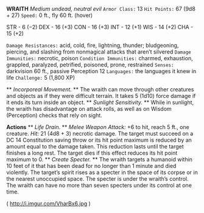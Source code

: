__**WRAITH**__
*Medium undead, neutral evil*
`Armor Class:` 13
`Hit Points:` 67 (9d8 + 27)
`Speed:` 0 ft., fly 60 ft. (hover)

STR - 6 (−2)
DEX - 16 (+3)
CON - 16 (+3)
INT - 12 (+1)
WIS - 14 (+2)
CHA - 15 (+2)

`Damage Resistances:` acid, cold, fire, lightning, thunder; bludgeoning, piercing, and slashing from nonmagical attacks that aren’t silvered
`Damage Immunities:` necrotic, poison
`Condition Immunities:` charmed, exhaustion, grappled, paralyzed, petrified, poisoned, prone, restrained
`Senses:` darkvision 60 ft., passive Perception 12 
`Languages:` the languages it knew in life 
`Challenge:` 5 (1,800 XP)

** *Incorporeal Movement.* ** The wraith can move through other creatures and objects as if they were difficult terrain. It takes 5 (1d10) force damage if it ends its turn inside an object.
** *Sunlight Sensitivity.* ** While in sunlight, the wraith has disadvantage on attack rolls, as well as on Wisdom (Perception) checks that rely on sight.

**Actions**
** *Life Drain.* ** *Melee Weapon Attack:* +6 to hit, reach 5 ft., one creature. *Hit:* 21 (4d8 + 3) necrotic damage. The target must succeed on a DC 14 Constitution saving throw or its hit point maximum is reduced by an amount equal to the damage taken. This reduction lasts until the target finishes a long rest. The target dies if this effect reduces its hit point maximum to 0.
** *Create Specter.* ** The wraith targets a humanoid within 10 feet of it that has been dead for no longer than 1 minute and died violently. The target’s spirit rises as a specter in the space of its corpse or in the nearest unoccupied space. The specter is under the wraith’s control. The wraith can have no more than seven specters under its control at one time.

( http://i.imgur.com/VharBx6.jpg )